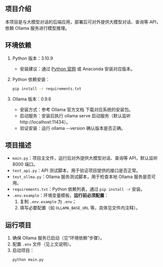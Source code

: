 
## 项目介绍
本项目是与大模型对话的后端应用，部署后可对外提供大模型对话、查询等 API，依赖 Ollama 服务进行模型推理。


## 环境依赖
1. Python 版本：3.10.9  
   - 安装建议：通过 [Python 官网](https://www.python.org/downloads/) 或 Anaconda 安装对应版本。

2. Python 依赖安装：  
   ```bash
   pip install -r requirements.txt

3. Ollama 版本：0.9.6
   - 安装方式：参考 Ollama 官方文档 下载对应系统的安装包。
   - 启动服务：安装后执行 ollama serve 启动服务（默认监听 http://localhost:11434）。
   - 验证安装：运行 ollama --version 确认版本是否正确。

## 项目描述
- `main.py`：项目主文件，运行后对外提供大模型对话、查询等 API，默认监听 8000 端口。  
- `test_api.py`：API 测试脚本，用于验证项目提供的接口是否正常。  
- `test_ollma.py`：Ollama 服务测试脚本，用于检查本地 Ollama 服务是否可用。  
- `requirements.txt`：Python 依赖列表，通过 `pip install -r` 安装。  
- `.env.example`：环境变量模板，**运行前必须配置**：  
  1. 复制 `.env.example` 为 `.env`；  
  2. 填写必要配置（如 `OLLAMA_BASE_URL` 等，具体见文件内注释）。

## 运行项目
1. 确保 Ollama 服务已启动（见“环境依赖”步骤）。  
2. 配置 `.env` 文件（见上文说明）。  
3. 启动项目：  
   ```bash
   python main.py
